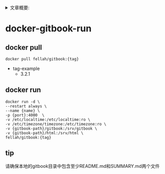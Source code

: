 <details>
<summary>文章概要:</summary>
<pre hidden>
information:
    author: jie6mm
    title: docker-gitbook-run
    desc:
    type: docker/gitbook
    tags:
        - docker
        - gitbook
    series: docker-run
    date: 2021-06-02 16:20:00
</pre>
</details>

# docker-gitbook-run

## docker pull
    
```shell
docker pull fellah/gitbook:{tag}
```

* tag-example
    * 3.2.1

    
## docker run

```shell
docker run -d \
--restart always \
--name {name} \
-p {port}:4000  \
-v /etc/localtime:/etc/localtime:ro \
-v /etc/timezone/timezone:/etc/timezone:ro \
-v {gitbook-path}/gitbook:/srv/gitbook \
-v {gitbook-path}/html:/srv/html \
fellah/gitbook:{tag}
```

## tip
请确保本地的gitbook目录中包含至少README.md和SUMMARY.md两个文件